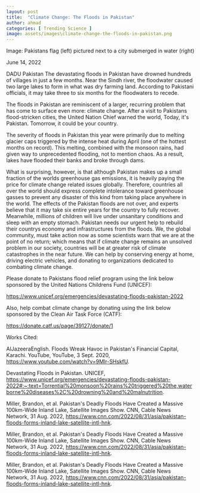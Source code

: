 ```yaml
---
layout: post
title:  "Climate Change: The Floods in Pakistan"
author: ahmad
categories: [ Trending Science ]
image: assets/images\climate-change-the-floods-in-pakistan.png
---
```


Image: Pakistans flag (left) pictured next to a city submerged in water (right) 

June 14, 2022

DADU Pakistan The devastating floods in Pakistan have drowned hundreds of villages in just a few months. Near the Sindh river, the floodwater caused two large lakes to form in what was dry farming land. According to Pakistani officials, it may take three to six months for the floodwaters to recede.

The floods in Pakistan are reminiscent of a larger, recurring problem that has come to surface even more: climate change. After a visit to Pakistans flood-stricken cities, the United Nation Chief warned the world, Today, it's Pakistan. Tomorrow, it could be your country. 

The severity of floods in Pakistan this year were primarily due to melting glacier caps triggered by the intense heat during April (one of the hottest months on record). This melting, combined with the monsoon rains, had given way to unprecedented flooding, not to mention chaos. As a result, lakes have flooded their banks and broke through dams. 

What is surprising, however, is that although Pakistan makes up a small fraction of the worlds greenhouse gas emissions, it is heavily paying the price for climate change related issues globally. Therefore, countries all over the world should express complete intolerance toward greenhouse gasses to prevent any disaster of this kind from taking place anywhere in the world. The effects of the Pakistan floods are not over, and experts believe that it may take six entire years for the country to fully recover. Meanwhile, millions of children will live under unsanitary conditions and sleep with an empty stomach. Pakistan needs our urgent help to rebuild their countrys economy and infrastructures from the floods. We, the global community, must take action now as some scientists warn that we are at the point of no return; which means that if climate change remains an unsolved problem in our society, countries will be at greater risk of climate catastrophes in the near future. We can help by conserving energy at home, driving electric vehicles, and donating to organizations dedicated to combating climate change.

Please donate to Pakistans flood relief program using the link below sponsored by the United Nations Childrens Fund (UNICEF):

https://www.unicef.org/emergencies/devastating-floods-pakistan-2022

Also, help combat climate change by donating using the link below sponsored by the Clean Air Task Force (CATF):

https://donate.catf.us/page/39127/donate/1

 

Works Cited:

AlJazeeraEnglish. Floods Wreak Havoc in Pakistan's Financial Capital, Karachi. YouTube, YouTube, 3 Sept. 2020, https://www.youtube.com/watch?v=9Mlr-SHskfU. 

Devastating Floods in Pakistan. UNICEF, https://www.unicef.org/emergencies/devastating-floods-pakistan-2022#:~:text=Torrential%20monsoon%20rains%20triggered%20the,waterborne%20diseases%2C%20drowning%20and%20malnutrition. 

Miller, Brandon, et al. Pakistan's Deadly Floods Have Created a Massive 100km-Wide Inland Lake, Satellite Images Show. CNN, Cable News Network, 31 Aug. 2022, https://www.cnn.com/2022/08/31/asia/pakistan-floods-forms-inland-lake-satellite-intl-hnk. 

Miller, Brandon, et al. Pakistan's Deadly Floods Have Created a Massive 100km-Wide Inland Lake, Satellite Images Show. CNN, Cable News Network, 31 Aug. 2022, https://www.cnn.com/2022/08/31/asia/pakistan-floods-forms-inland-lake-satellite-intl-hnk. 

Miller, Brandon, et al. Pakistan's Deadly Floods Have Created a Massive 100km-Wide Inland Lake, Satellite Images Show. CNN, Cable News Network, 31 Aug. 2022, https://www.cnn.com/2022/08/31/asia/pakistan-floods-forms-inland-lake-satellite-intl-hnk. 


